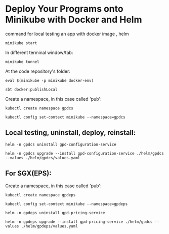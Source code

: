 # Deploy Your Programs onto Minikube with Docker and Helm

command for local testing an app with docker image , helm


```
minikube start
```

In different terminal window/tab:
```
minikube tunnel
```

At the code repository's folder:

```
eval $(minikube -p minikube docker-env)
```
```
sbt docker:publishLocal
```

Create a namespace, in this case called 'pub':

```
kubectl create namespace gpdcs
```
```
kubectl config set-context minikube --namespace=gpdcs
```

## Local testing, uninstall, deploy, reinstall:

```
helm -n gpdcs uninstall gpd-configuration-service
```

```
helm -n gpdcs upgrade --install gpd-configuration-service ./helm/gpdcs --values ./helm/gpdcs/values.yaml
```

## For SGX(EPS):
Create a namespace, in this case called 'pub':

```
kubectl create namespace gpdeps
```
```
kubectl config set-context minikube --namespace=gpdeps
```
```
helm -n gpdeps uninstall gpd-pricing-service
```

```
helm -n gpdeps upgrade --install gpd-pricing-service ./helm/gpdcs --values ./helm/gpdeps/values.yaml
```
